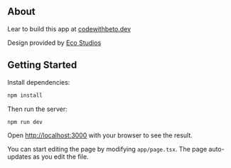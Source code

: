 ## About

Lear to build this app at [codewithbeto.dev](https://codewithbeto.dev)

Design provided by [Eco Studios](https://www.ecostudios.dev)

## Getting Started

Install dependencies:

```bash
npm install
```

Then run the server:

```bash
npm run dev
```

Open [http://localhost:3000](http://localhost:3000) with your browser to see the result.

You can start editing the page by modifying `app/page.tsx`. The page auto-updates as you edit the file.
